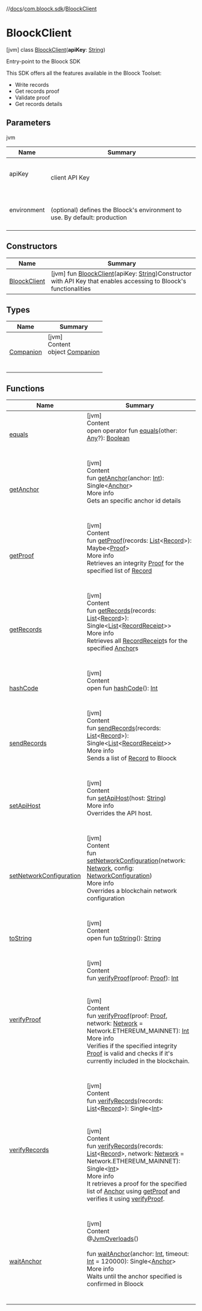 //[docs](../../index.md)/[com.bloock.sdk](../index.md)/[BloockClient](index.md)



# BloockClient  
 [jvm] class [BloockClient](index.md)(**apiKey**: [String](https://kotlinlang.org/api/latest/jvm/stdlib/kotlin/-string/index.html))

Entry-point to the Bloock SDK



This SDK offers all the features available in the Bloock Toolset:

<ul><li>Write records</li><li>Get records proof</li><li>Validate proof</li><li>Get records details</li></ul>   


## Parameters  
  
jvm  
  
|  Name|  Summary| 
|---|---|
| <a name="com.bloock.sdk/BloockClient///PointingToDeclaration/"></a>apiKey| <a name="com.bloock.sdk/BloockClient///PointingToDeclaration/"></a><br><br>client API Key<br><br>
| <a name="com.bloock.sdk/BloockClient///PointingToDeclaration/"></a>environment| <a name="com.bloock.sdk/BloockClient///PointingToDeclaration/"></a><br><br>(optional) defines the Bloock's environment to use. By default: production<br><br>
  


## Constructors  
  
|  Name|  Summary| 
|---|---|
| <a name="com.bloock.sdk/BloockClient/BloockClient/#kotlin.String/PointingToDeclaration/"></a>[BloockClient](-bloock-client.md)| <a name="com.bloock.sdk/BloockClient/BloockClient/#kotlin.String/PointingToDeclaration/"></a> [jvm] fun [BloockClient](-bloock-client.md)(apiKey: [String](https://kotlinlang.org/api/latest/jvm/stdlib/kotlin/-string/index.html))Constructor with API Key that enables accessing to Bloock's functionalities   <br>


## Types  
  
|  Name|  Summary| 
|---|---|
| <a name="com.bloock.sdk/BloockClient.Companion///PointingToDeclaration/"></a>[Companion](-companion/index.md)| <a name="com.bloock.sdk/BloockClient.Companion///PointingToDeclaration/"></a>[jvm]  <br>Content  <br>object [Companion](-companion/index.md)  <br><br><br>


## Functions  
  
|  Name|  Summary| 
|---|---|
| <a name="kotlin/Any/equals/#kotlin.Any?/PointingToDeclaration/"></a>[equals](../../com.bloock.sdk.shared.entity.exception/-invalid-argument-exception/index.md#%5Bkotlin%2FAny%2Fequals%2F%23kotlin.Any%3F%2FPointingToDeclaration%2F%5D%2FFunctions%2F-101246078)| <a name="kotlin/Any/equals/#kotlin.Any?/PointingToDeclaration/"></a>[jvm]  <br>Content  <br>open operator fun [equals](../../com.bloock.sdk.shared.entity.exception/-invalid-argument-exception/index.md#%5Bkotlin%2FAny%2Fequals%2F%23kotlin.Any%3F%2FPointingToDeclaration%2F%5D%2FFunctions%2F-101246078)(other: [Any](https://kotlinlang.org/api/latest/jvm/stdlib/kotlin/-any/index.html)?): [Boolean](https://kotlinlang.org/api/latest/jvm/stdlib/kotlin/-boolean/index.html)  <br><br><br>
| <a name="com.bloock.sdk/BloockClient/getAnchor/#kotlin.Int/PointingToDeclaration/"></a>[getAnchor](get-anchor.md)| <a name="com.bloock.sdk/BloockClient/getAnchor/#kotlin.Int/PointingToDeclaration/"></a>[jvm]  <br>Content  <br>fun [getAnchor](get-anchor.md)(anchor: [Int](https://kotlinlang.org/api/latest/jvm/stdlib/kotlin/-int/index.html)): Single<[Anchor](../../com.bloock.sdk.anchor.entity/-anchor/index.md)>  <br>More info  <br>Gets an specific anchor id details  <br><br><br>
| <a name="com.bloock.sdk/BloockClient/getProof/#kotlin.collections.List[com.bloock.sdk.record.entity.Record]/PointingToDeclaration/"></a>[getProof](get-proof.md)| <a name="com.bloock.sdk/BloockClient/getProof/#kotlin.collections.List[com.bloock.sdk.record.entity.Record]/PointingToDeclaration/"></a>[jvm]  <br>Content  <br>fun [getProof](get-proof.md)(records: [List](https://kotlinlang.org/api/latest/jvm/stdlib/kotlin.collections/-list/index.html)<[Record](../../com.bloock.sdk.record.entity/-record/index.md)>): Maybe<[Proof](../../com.bloock.sdk.proof.entity/-proof/index.md)>  <br>More info  <br>Retrieves an integrity [Proof](../../com.bloock.sdk.proof.entity/-proof/index.md) for the specified list of [Record](../../com.bloock.sdk.record.entity/-record/index.md)  <br><br><br>
| <a name="com.bloock.sdk/BloockClient/getRecords/#kotlin.collections.List[com.bloock.sdk.record.entity.Record]/PointingToDeclaration/"></a>[getRecords](get-records.md)| <a name="com.bloock.sdk/BloockClient/getRecords/#kotlin.collections.List[com.bloock.sdk.record.entity.Record]/PointingToDeclaration/"></a>[jvm]  <br>Content  <br>fun [getRecords](get-records.md)(records: [List](https://kotlinlang.org/api/latest/jvm/stdlib/kotlin.collections/-list/index.html)<[Record](../../com.bloock.sdk.record.entity/-record/index.md)>): Single<[List](https://kotlinlang.org/api/latest/jvm/stdlib/kotlin.collections/-list/index.html)<[RecordReceipt](../../com.bloock.sdk.record.entity/-record-receipt/index.md)>>  <br>More info  <br>Retrieves all [RecordReceipt](../../com.bloock.sdk.record.entity/-record-receipt/index.md)s for the specified [Anchor](../../com.bloock.sdk.anchor.entity/-anchor/index.md)s  <br><br><br>
| <a name="kotlin/Any/hashCode/#/PointingToDeclaration/"></a>[hashCode](../../com.bloock.sdk.shared.entity.exception/-invalid-argument-exception/index.md#%5Bkotlin%2FAny%2FhashCode%2F%23%2FPointingToDeclaration%2F%5D%2FFunctions%2F-101246078)| <a name="kotlin/Any/hashCode/#/PointingToDeclaration/"></a>[jvm]  <br>Content  <br>open fun [hashCode](../../com.bloock.sdk.shared.entity.exception/-invalid-argument-exception/index.md#%5Bkotlin%2FAny%2FhashCode%2F%23%2FPointingToDeclaration%2F%5D%2FFunctions%2F-101246078)(): [Int](https://kotlinlang.org/api/latest/jvm/stdlib/kotlin/-int/index.html)  <br><br><br>
| <a name="com.bloock.sdk/BloockClient/sendRecords/#kotlin.collections.List[com.bloock.sdk.record.entity.Record]/PointingToDeclaration/"></a>[sendRecords](send-records.md)| <a name="com.bloock.sdk/BloockClient/sendRecords/#kotlin.collections.List[com.bloock.sdk.record.entity.Record]/PointingToDeclaration/"></a>[jvm]  <br>Content  <br>fun [sendRecords](send-records.md)(records: [List](https://kotlinlang.org/api/latest/jvm/stdlib/kotlin.collections/-list/index.html)<[Record](../../com.bloock.sdk.record.entity/-record/index.md)>): Single<[List](https://kotlinlang.org/api/latest/jvm/stdlib/kotlin.collections/-list/index.html)<[RecordReceipt](../../com.bloock.sdk.record.entity/-record-receipt/index.md)>>  <br>More info  <br>Sends a list of [Record](../../com.bloock.sdk.record.entity/-record/index.md) to Bloock  <br><br><br>
| <a name="com.bloock.sdk/BloockClient/setApiHost/#kotlin.String/PointingToDeclaration/"></a>[setApiHost](set-api-host.md)| <a name="com.bloock.sdk/BloockClient/setApiHost/#kotlin.String/PointingToDeclaration/"></a>[jvm]  <br>Content  <br>fun [setApiHost](set-api-host.md)(host: [String](https://kotlinlang.org/api/latest/jvm/stdlib/kotlin/-string/index.html))  <br>More info  <br>Overrides the API host.  <br><br><br>
| <a name="com.bloock.sdk/BloockClient/setNetworkConfiguration/#com.bloock.sdk.config.entity.Network#com.bloock.sdk.config.entity.NetworkConfiguration/PointingToDeclaration/"></a>[setNetworkConfiguration](set-network-configuration.md)| <a name="com.bloock.sdk/BloockClient/setNetworkConfiguration/#com.bloock.sdk.config.entity.Network#com.bloock.sdk.config.entity.NetworkConfiguration/PointingToDeclaration/"></a>[jvm]  <br>Content  <br>fun [setNetworkConfiguration](set-network-configuration.md)(network: [Network](../../com.bloock.sdk.config.entity/-network/index.md), config: [NetworkConfiguration](../../com.bloock.sdk.config.entity/-network-configuration/index.md))  <br>More info  <br>Overrides a blockchain network configuration  <br><br><br>
| <a name="kotlin/Any/toString/#/PointingToDeclaration/"></a>[toString](../../com.bloock.sdk.shared.entity.exception/-invalid-argument-exception/index.md#%5Bkotlin%2FAny%2FtoString%2F%23%2FPointingToDeclaration%2F%5D%2FFunctions%2F-101246078)| <a name="kotlin/Any/toString/#/PointingToDeclaration/"></a>[jvm]  <br>Content  <br>open fun [toString](../../com.bloock.sdk.shared.entity.exception/-invalid-argument-exception/index.md#%5Bkotlin%2FAny%2FtoString%2F%23%2FPointingToDeclaration%2F%5D%2FFunctions%2F-101246078)(): [String](https://kotlinlang.org/api/latest/jvm/stdlib/kotlin/-string/index.html)  <br><br><br>
| <a name="com.bloock.sdk/BloockClient/verifyProof/#com.bloock.sdk.proof.entity.Proof/PointingToDeclaration/"></a>[verifyProof](verify-proof.md)| <a name="com.bloock.sdk/BloockClient/verifyProof/#com.bloock.sdk.proof.entity.Proof/PointingToDeclaration/"></a>[jvm]  <br>Content  <br>fun [verifyProof](verify-proof.md)(proof: [Proof](../../com.bloock.sdk.proof.entity/-proof/index.md)): [Int](https://kotlinlang.org/api/latest/jvm/stdlib/kotlin/-int/index.html)  <br><br><br>[jvm]  <br>Content  <br>fun [verifyProof](verify-proof.md)(proof: [Proof](../../com.bloock.sdk.proof.entity/-proof/index.md), network: [Network](../../com.bloock.sdk.config.entity/-network/index.md) = Network.ETHEREUM_MAINNET): [Int](https://kotlinlang.org/api/latest/jvm/stdlib/kotlin/-int/index.html)  <br>More info  <br>Verifies if the specified integrity [Proof](../../com.bloock.sdk.proof.entity/-proof/index.md) is valid and checks if it's currently included in the blockchain.  <br><br><br>
| <a name="com.bloock.sdk/BloockClient/verifyRecords/#kotlin.collections.List[com.bloock.sdk.record.entity.Record]/PointingToDeclaration/"></a>[verifyRecords](verify-records.md)| <a name="com.bloock.sdk/BloockClient/verifyRecords/#kotlin.collections.List[com.bloock.sdk.record.entity.Record]/PointingToDeclaration/"></a>[jvm]  <br>Content  <br>fun [verifyRecords](verify-records.md)(records: [List](https://kotlinlang.org/api/latest/jvm/stdlib/kotlin.collections/-list/index.html)<[Record](../../com.bloock.sdk.record.entity/-record/index.md)>): Single<[Int](https://kotlinlang.org/api/latest/jvm/stdlib/kotlin/-int/index.html)>  <br><br><br>[jvm]  <br>Content  <br>fun [verifyRecords](verify-records.md)(records: [List](https://kotlinlang.org/api/latest/jvm/stdlib/kotlin.collections/-list/index.html)<[Record](../../com.bloock.sdk.record.entity/-record/index.md)>, network: [Network](../../com.bloock.sdk.config.entity/-network/index.md) = Network.ETHEREUM_MAINNET): Single<[Int](https://kotlinlang.org/api/latest/jvm/stdlib/kotlin/-int/index.html)>  <br>More info  <br>It retrieves a proof for the specified list of [Anchor](../../com.bloock.sdk.anchor.entity/-anchor/index.md) using [getProof](get-proof.md) and verifies it using [verifyProof](verify-proof.md).  <br><br><br>
| <a name="com.bloock.sdk/BloockClient/waitAnchor/#kotlin.Int#kotlin.Int/PointingToDeclaration/"></a>[waitAnchor](wait-anchor.md)| <a name="com.bloock.sdk/BloockClient/waitAnchor/#kotlin.Int#kotlin.Int/PointingToDeclaration/"></a>[jvm]  <br>Content  <br>@[JvmOverloads](https://kotlinlang.org/api/latest/jvm/stdlib/kotlin.jvm/-jvm-overloads/index.html)()  <br>  <br>fun [waitAnchor](wait-anchor.md)(anchor: [Int](https://kotlinlang.org/api/latest/jvm/stdlib/kotlin/-int/index.html), timeout: [Int](https://kotlinlang.org/api/latest/jvm/stdlib/kotlin/-int/index.html) = 120000): Single<[Anchor](../../com.bloock.sdk.anchor.entity/-anchor/index.md)>  <br>More info  <br>Waits until the anchor specified is confirmed in Bloock  <br><br><br>

